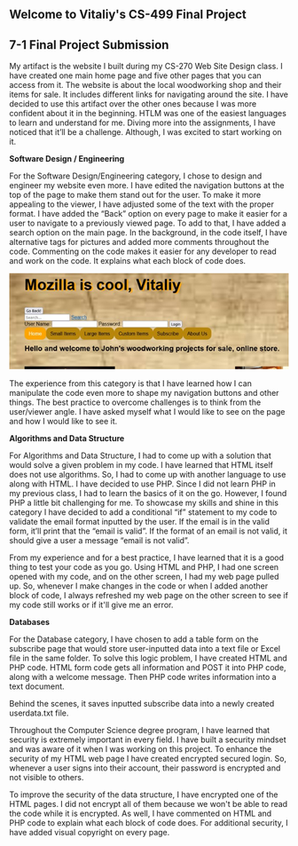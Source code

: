## Welcome to Vitaliy's CS-499 Final Project

## **7-1 Final Project Submission**

My artifact is the website I built during my CS-270 Web Site Design class. I have created one main home page and five other pages that you can access from it. The website is about the local woodworking shop and their items for sale. It includes different links for navigating around the site. I have decided to use this artifact over the other ones because I was more confident about it in the beginning. HTLM was one of the easiest languages to learn and understand for me. Diving more into the assignments, I have noticed that it’ll be a challenge. Although, I was excited to start working on it. 

**Software Design / Engineering**

For the Software Design/Engineering category, I chose to design and engineer my website even more. I have edited the navigation buttons at the top of the page to make them stand out for the user. To make it more appealing to the viewer, I have adjusted some of the text with the proper format. I have added the “Back” option on every page to make it easier for a user to navigate to a previously viewed page. To add to that, I have added a search option on the main page. In the background, in the code itself, I have alternative tags for pictures and added more comments throughout the code. Commenting on the code makes it easier for any developer to read and work on the code. It explains what each block of code does.

 ![SDEImage](SDEimage.jpg)
 
The experience from this category is that I have learned how I can manipulate the code even more to shape my navigation buttons and other things. The best practice to overcome challenges is to think from the user/viewer angle. I have asked myself what I would like to see on the page and how I would like to see it. 

**Algorithms and Data Structure**

For Algorithms and Data Structure, I had to come up with a solution that would solve a given problem in my code. I have learned that HTML itself does not use algorithms. So, I had to come up with another language to use along with HTML. I have decided to use PHP. Since I did not learn PHP in my previous class, I had to learn the basics of it on the go. However, I found PHP a little bit challenging for me. To showcase my skills and shine in this category I have decided to add a conditional “if” statement to my code to validate the email format inputted by the user. If the email is in the valid form, it’ll print that the “email is valid”. If the format of an email is not valid, it should give a user a message “email is not valid”.
 
 
From my experience and for a best practice, I have learned that it is a good thing to test your code as you go. Using HTML and PHP, I had one screen opened with my code, and on the other screen, I had my web page pulled up. So, whenever I make changes in the code or when I added another block of code, I always refreshed my web page on the other screen to see if my code still works or if it'll give me an error.  

**Databases**

For the Database category, I have chosen to add a table form on the subscribe page that would store user-inputted data into a text file or Excel file in the same folder. To solve this logic problem, I have created HTML and PHP code. HTML form code gets all information and POST it into PHP code, along with a welcome message. Then PHP code writes information into a text document.  
 
Behind the scenes, it saves inputted subscribe data into a newly created userdata.txt file.
  
Throughout the Computer Science degree program, I have learned that security is extremely important in every field. I have built a security mindset and was aware of it when I was working on this project. To enhance the security of my HTML web page I have created encrypted secured login. So, whenever a user signs into their account, their password is encrypted and not visible to others. 
 
To improve the security of the data structure, I have encrypted one of the HTML pages. I did not encrypt all of them because we won't be able to read the code while it is encrypted. As well, I have commented on HTML and PHP code to explain what each block of code does. For additional security, I have added visual copyright on every page.
 
 
